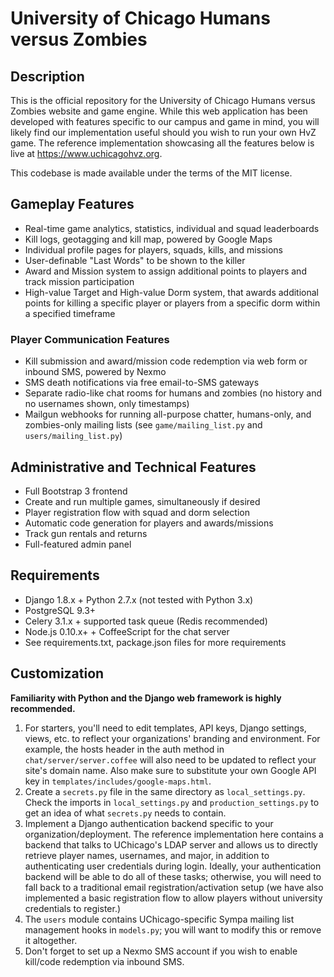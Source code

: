 # University of Chicago Humans versus Zombies

## Description

This is the official repository for the University of Chicago Humans versus Zombies website and game engine.
While this web application has been developed with features specific to our campus and game in mind, you will likely find our
implementation useful should you wish to run your own HvZ game. The reference implementation showcasing all the features
below is live at https://www.uchicagohvz.org. 

This codebase is made available under the terms of the MIT license.

## Gameplay Features
* Real-time game analytics, statistics, individual and squad leaderboards
* Kill logs, geotagging and kill map, powered by Google Maps
* Individual profile pages for players, squads, kills, and missions
* User-definable "Last Words" to be shown to the killer
* Award and Mission system to assign additional points to players and track mission participation
* High-value Target and High-value Dorm system, that awards additional points for killing a specific
player or players from a specific dorm within a specified timeframe

### Player Communication Features
* Kill submission and award/mission code redemption via web form or inbound SMS, powered by Nexmo
* SMS death notifications via free email-to-SMS gateways
* Separate radio-like chat rooms for humans and zombies (no history and no usernames shown, only timestamps)
* Mailgun webhooks for running all-purpose chatter, humans-only, and zombies-only mailing lists (see `game/mailing_list.py` and `users/mailing_list.py`)

## Administrative and Technical Features
* Full Bootstrap 3 frontend
* Create and run multiple games, simultaneously if desired
* Player registration flow with squad and dorm selection
* Automatic code generation for players and awards/missions
* Track gun rentals and returns
* Full-featured admin panel

## Requirements

* Django 1.8.x + Python 2.7.x (not tested with Python 3.x)
* PostgreSQL 9.3+
* Celery 3.1.x + supported task queue (Redis recommended)
* Node.js 0.10.x+ + CoffeeScript for the chat server
* See requirements.txt, package.json files for more requirements

## Customization

**Familiarity with Python and the Django web framework is highly recommended.**

1. For starters, you'll need to edit templates, API keys, Django settings, views, etc. to reflect your organizations' branding and environment. For example, the hosts header in the auth method in `chat/server/server.coffee` will also need to be updated to reflect your site's domain name.  Also make sure to substitute your own Google API key in `templates/includes/google-maps.html`.
2. Create a `secrets.py` file in the same directory as `local_settings.py`. Check the imports in `local_settings.py` and `production_settings.py` to get an idea of what `secrets.py` needs to contain.
3. Implement a Django authentication backend specific to your organization/deployment. The reference implementation here
contains a backend that talks to UChicago's LDAP server and allows us to directly retrieve player names, usernames,
and major, in addition to authenticating user credentials during login. Ideally, your authentication backend will be able to do all of these
tasks; otherwise, you will need to fall back to a traditional email registration/activation setup (we have also implemented a basic registration flow to allow players without university credentials to register.)
4. The `users` module contains UChicago-specific Sympa mailing list management hooks in `models.py`; you will want to modify this or remove it altogether.
5. Don't forget to set up a Nexmo SMS account if you wish to enable kill/code redemption via inbound SMS.

